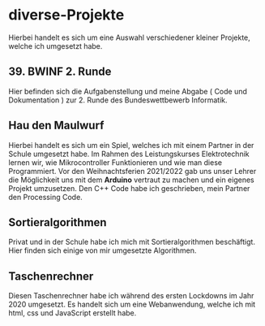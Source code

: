 # diverse-Projekte

Hierbei handelt es sich um eine Auswahl verschiedener kleiner Projekte, welche ich umgesetzt habe.

## 39. BWINF 2. Runde
Hier befinden sich die Aufgabenstellung und meine Abgabe ( Code und Dokumentation ) zur 2. Runde des Bundeswettbewerb Informatik.

## Hau den Maulwurf
Hierbei handelt es sich um ein Spiel, welches ich mit einem Partner in der Schule umgesetzt habe. Im Rahmen des Leistungskurses Elektrotechnik lernen wir, wie Mikrocontroller
Funktionieren und wie man diese Programmiert. Vor den Weihnachtsferien 2021/2022 gab uns unser Lehrer die Möglichkeit uns mit dem __Arduino__ vertraut zu machen und ein eigenes
Projekt umzusetzen. Den C++ Code habe ich geschrieben, mein Partner den Processing Code.

## Sortieralgorithmen
Privat und in der Schule habe ich mich mit Sortieralgorithmen beschäftigt. Hier finden sich einige von mir umgesetzte Algorithmen.

## Taschenrechner
Diesen Taschenrechner habe ich während des ersten Lockdowns im Jahr 2020 umgesetzt. Es handelt sich um eine Webanwendung, welche ich mit html, css und JavaScript erstellt habe.
